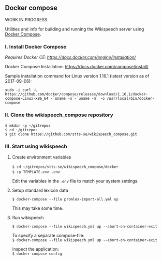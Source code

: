 ## Docker compose 

WORK IN PROGRESS

Utilities and info for building and running the Wikispeech server using [Docker Compose](https://docs.docker.com/compose/).

### I. Install Docker Compose

_Requires Docker CE: https://docs.docker.com/engine/installation/_

Docker Compose Installation: https://docs.docker.com/compose/install/   

Sample installation command for Linux version 1.16.1 (latest version as of 2017-09-06):   
  
    sudo -i curl -L https://github.com/docker/compose/releases/download/1.16.1/docker-compose-Linux-x86_64 -`uname -s`-`uname -m` -o /usr/local/bin/docker-compose

### II. Clone the wikispeech_compose repository

`$ mkdir -p ~/gitrepos`    
`$ cd ~/gitrepos`   
`$ git clone https://github.com/stts-se/wikispeech_compose.git`

### III. Start using wikispeech

1. Create environment variables

   `$ cd ~/gitrepos/stts-se/wikispeech_compose/docker`      
   `$ cp TEMPLATE.env .env`     
   
   Edit the variables in the `.env` file to match your system settings.


2. Setup standard lexicon data

   `$ docker-compose --file pronlex-import-all.yml up`
   
   This may take some time.


3. Run wikispeech
   
   `$ docker-compose --file wikispeech.yml up --abort-on-container-exit`

   To specify a separate compose-file:   
   `$ docker-compose --file wikispeech.yml up --abort-on-container-exit`

   Inspect the application:   
   `$ docker-compose config`


   
